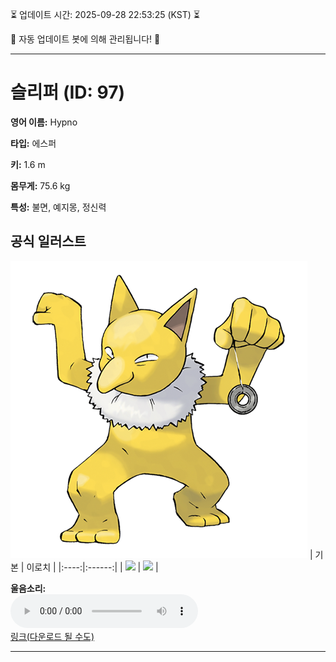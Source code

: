
⏳ 업데이트 시간: 2025-09-28 22:53:25 (KST) ⏳

🤖 자동 업데이트 봇에 의해 관리됩니다! 🤖

---

# 슬리퍼 (ID: 97)
**영어 이름:** Hypno

**타입:** 에스퍼

**키:** 1.6 m

**몸무게:** 75.6 kg

**특성:** 불면, 예지몽, 정신력

## 공식 일러스트
![](https://raw.githubusercontent.com/PokeAPI/sprites/master/sprites/pokemon/other/official-artwork/97.png)
| 기본 | 이로치 |
|:----:|:------:|
| <img src="http://play.pokemonshowdown.com/sprites/ani/hypno.gif" width="200"> | <img src="http://play.pokemonshowdown.com/sprites/ani-shiny/hypno.gif" width="200"> |

**울음소리:**<br><audio controls src="https://raw.githubusercontent.com/PokeAPI/cries/main/cries/pokemon/latest/97.ogg"></audio><br> [링크(다운로드 될 수도)](https://raw.githubusercontent.com/PokeAPI/cries/main/cries/pokemon/latest/97.ogg)


---
